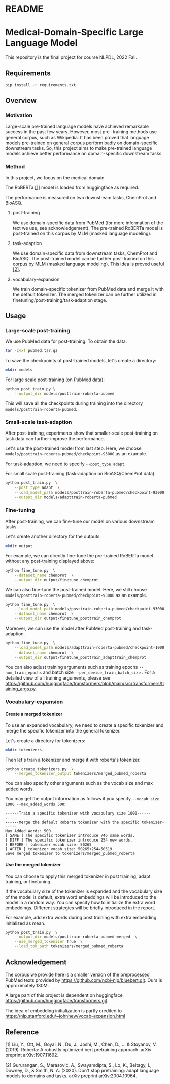 # README

# Medical-Domain-Specific Large Language Model 

This repository is the final project for course NLPDL, 2022 Fall.

## Requirements

```bash
pip install -r requirements.txt
```

## Overview

### Motivation

Large-scale pre-trained language models have achieved remarkable success in the past few years. However, most pre -training methods use general corpus, such as Wikipedia. It has been proved that language models pre-trained on general corpus perform badly on domain-specific downstream tasks. So, this project aims to make pre-trained language models achieve better performance on domain-specific downstream tasks.

### Method

In this project, we focus on the medical domain. 

The RoBERTa [[1]](#1) model is loaded from huggingface as required.

The performance is measured on two downstream tasks, ChemProt and BioASQ.

1. post-training

   We use domain-specific data from PubMed (for more information of the text we use, see acknowledgement). The pre-trained RoBERTa model is post-trained on this corpus by MLM (masked language modeling).

2. task-adaption

   We use domain-specific data from downstream tasks, ChemProt and BioASQ. The post-trained model can be further post-trained on this corpus by MLM (masked language modeling). This idea is proved useful [[2]](#2).

3. vocabulary-expansion

   We train domain-specific tokenizer from PubMed data and merge it with the default tokenizer. The merged tokenizer can be further utilized in finetuning/post-training/task-adaption stage.

## Usage

### Large-scale post-training

We use PubMed data for post-training. To obtain the data:

```bash
tar -zvxf pubmed.tar.gz
```

To save the checkpoints of post-trained models, let's create a directory:

```bash
mkdir models
```

For large scale post-training (on PubMed data): 

```bash
python post_train.py \
	--output_dir models/posttrain-roberta-pubmed 
```

This will save all the checkpoints during training into the directory `models/posttrain-roberta-pubmed`.

### Small-scale task-adaption

After post-training, experiments show that smaller-scale post-training on task data can further improve the performance.

Let's use the post-trained model from last step. Here, we choose `models/posttrain-roberta-pubmed/checkpoint-93000` as an example.

For task-adaption, we need to specify `--post_type adapt`.

For small scale post-training (task-adaption on BioASQ/ChemProt data):

```bash
python post_train.py  \
	--post_type adapt  \
	--load_model_path models/posttrain-roberta-pubmed/checkpoint-93000  \
	--output_dir models/adapttrain-roberta-pubmed
```

### Fine-tuning

After post-training, we can fine-tune our model on various downstream tasks. 

Let's create another directory for the outputs:

```bash
mkdir output
```

For example, we can directly fine-tune the pre-trained RoBERTa model without any post-training displayed above:

```bash
python fine_tune.py  \
	--dataset_name chemprot  \
	--output_dir output/finetune_chemprot
```

We can also fine-tune the post-trained model. Here, we still choose `models/posttrain-roberta-pubmed/checkpoint-93000` as an example.

```bash
python fine_tune.py  \
	--load_model_path models/posttrain-roberta-pubmed/checkpoint-93000  \
	--dataset_name chemprot  \
	--output_dir output/finetune_posttrain_chemprot
```

Moreover, we can use the model after PubMed post-training and task-adaption.

```bash
python fine_tune.py  \
	--load_model_path models/adapttrain-roberta-pubmed/checkpoint-1000  \
	--dataset_name chemprot  \
	--output_dir output/finetune_posttrain_adapttrain_chemprot
```

You can also adjust training arguments such as training epochs `--num_train_epochs` and batch size `--per_device_train_batch_size` . For a detailed view of all training arguments, please see https://github.com/huggingface/transformers/blob/main/src/transformers/training_args.py.



### Vocabulary-expansion

#### Create a merged tokenizer

To use an expanded vocabulary, we need to create a specific tokenizer and merge the specific tokenizer into the general tokenizer.

Let's create a directory for tokenizers:

```bash
mkdir tokenizers
```

Then let's train a tokenizer and merge it with roberta's tokenizer.

```bash
python create_tokenizers.py  \
	--merged_tokenizer_output tokenizers/merged_pubmed_roberta
```

You can also specify other arguments such as the vocab size and max added words.

You may get the output information as follows if you specify `--vocab_size 1000 --max_added_words 500`:

```
------Train a specific tokenizer with vocabulary size 1000------
...
------Merge the default Roberta tokenizer with the specific tokenizer------
Max Added Words: 500
[ SAME ] The specific tokenizer introduce 746 same words.
[ DIFF ] The specific tokenizer introduce 254 new words.
[ BEFORE ] tokenizer vocab size: 50265
[ AFTER ] tokenizer vocab size: 50265+254=50519
Save merged tokenizer to tokenizers/merged_pubmed_roberta
```

#### Use the merged tokenizer

You can choose to apply this merged tokenizer in post training, adapt training, or finetuning.

If the vocabulary size of the tokenizer is expanded and the vocabulary size of the model is default, extra word embeddings will be introduced to the model in a random way. You can specify how to initialize the extra word embeddings. Different strategies will be briefly introduced in the report.

For example, add extra words during post training with extra embedding initialized as mean.

```bash
python post_train.py  \
	--output_dir models/posttrain-roberta-pubmed-merged  \
	--use_merged_tokenizer True  \
	--load_tok_path tokenizers/merged_pubmed_roberta
```


## Acknowledgement
The corpus we provide here is a smaller version of the preprocessed PubMed texts provided by https://github.com/ncbi-nlp/bluebert.git. Ours is approximately 130M.

A large part of this project is dependent on huggingface https://github.com/huggingface/transformers.git.

The idea of embedding initialization is partly credited to https://nlp.stanford.edu/~johnhew/vocab-expansion.html

## Reference
<a id="1">[1]</a> 
Liu, Y., Ott, M., Goyal, N., Du, J., Joshi, M., Chen, D., ... & Stoyanov, V. (2019). 
Roberta: A robustly optimized bert pretraining approach. 
arXiv preprint arXiv:1907.11692.

<a id="2">[2]</a>
Gururangan, S., Marasović, A., Swayamdipta, S., Lo, K., Beltagy, I., Downey, D., & Smith, N. A. (2020). 
Don't stop pretraining: adapt language models to domains and tasks. 
arXiv preprint arXiv:2004.10964.